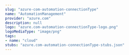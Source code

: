 ```yaml
---
slug: "azure-com-automation-connectionType"
name: "AutomationManagement"
provider: "azure.com"
description: null
logo: "azure.com-automation-connectionType-logo.png"
logoMediaType: "image/png"
tags:
- name: "cloud"
stubs: "azure.com-automation-connectionType-stubs.json"
---
```

